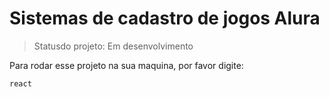 # Sistemas de cadastro de jogos Alura

> Statusdo projeto: Em desenvolvimento

Para rodar esse projeto na sua maquina, por favor digite:

```
react
```
